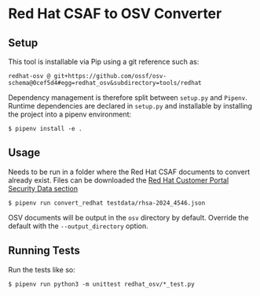 # Red Hat CSAF to OSV Converter

## Setup

This tool is installable via Pip using a git reference such as:

~~~
redhat-osv @ git+https://github.com/ossf/osv-schema@0cef5d4#egg=redhat_osv&subdirectory=tools/redhat
~~~

Dependency management is therefore split between `setup.py` and `Pipenv`. Runtime dependencies are declared in 
`setup.py` and installable by installing the project into a pipenv environment:

~~~
$ pipenv install -e .
~~~

## Usage

Needs to be run in a folder where the Red Hat CSAF documents to convert already exist. Files can be downloaded the [Red Hat Customer Portal Security Data section](https://access.redhat.com/security/data/csaf/v2/advisories/)
~~~
$ pipenv run convert_redhat testdata/rhsa-2024_4546.json
~~~

OSV documents will be output in the `osv` directory by default. Override the default with the `--output_directory` option.

## Running Tests

Run the tests like so:

~~~
$ pipenv run python3 -m unittest redhat_osv/*_test.py
~~~